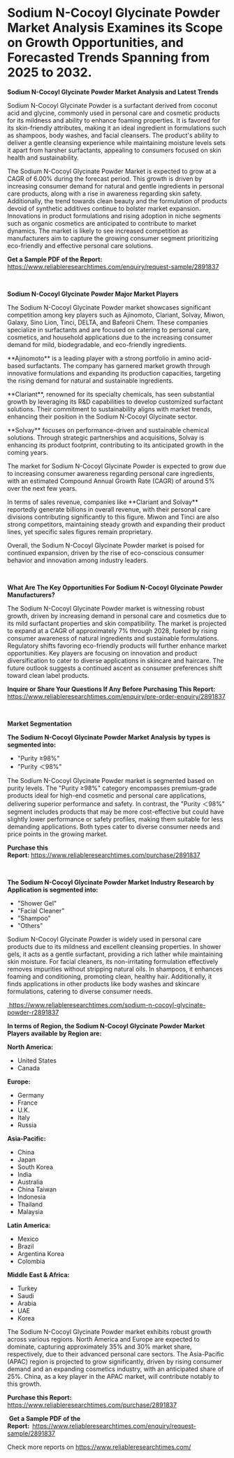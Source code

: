 <p><h1>Sodium N-Cocoyl Glycinate Powder Market Analysis Examines its Scope on Growth Opportunities, and Forecasted Trends Spanning from 2025 to 2032.</h1></p><p><strong>Sodium N-Cocoyl Glycinate Powder Market Analysis and Latest Trends</strong></p>
<p><p>Sodium N-Cocoyl Glycinate Powder is a surfactant derived from coconut acid and glycine, commonly used in personal care and cosmetic products for its mildness and ability to enhance foaming properties. It is favored for its skin-friendly attributes, making it an ideal ingredient in formulations such as shampoos, body washes, and facial cleansers. The product's ability to deliver a gentle cleansing experience while maintaining moisture levels sets it apart from harsher surfactants, appealing to consumers focused on skin health and sustainability.</p><p>The Sodium N-Cocoyl Glycinate Powder Market is expected to grow at a CAGR of 6.00% during the forecast period. This growth is driven by increasing consumer demand for natural and gentle ingredients in personal care products, along with a rise in awareness regarding skin safety. Additionally, the trend towards clean beauty and the formulation of products devoid of synthetic additives continue to bolster market expansion. Innovations in product formulations and rising adoption in niche segments such as organic cosmetics are anticipated to contribute to market dynamics. The market is likely to see increased competition as manufacturers aim to capture the growing consumer segment prioritizing eco-friendly and effective personal care solutions.</p></p>
<p><strong>Get a Sample PDF of the Report:&nbsp;</strong> <a href="https://www.reliableresearchtimes.com/enquiry/request-sample/2891837?utm_campaign=2714&utm_medium=2&utm_source=Github&utm_content=ia&utm_term=14032025&utm_id=sodium-n-cocoyl-glycinate-powder">https://www.reliableresearchtimes.com/enquiry/request-sample/2891837</a></p>
<p>&nbsp;</p>
<p><strong>Sodium N-Cocoyl Glycinate Powder Major Market Players</strong></p>
<p><p>The Sodium N-Cocoyl Glycinate Powder market showcases significant competition among key players such as Ajinomoto, Clariant, Solvay, Miwon, Galaxy, Sino Lion, Tinci, DELTA, and Bafeorii Chem. These companies specialize in surfactants and are focused on catering to personal care, cosmetics, and household applications due to the increasing consumer demand for mild, biodegradable, and eco-friendly ingredients.</p><p>**Ajinomoto** is a leading player with a strong portfolio in amino acid-based surfactants. The company has garnered market growth through innovative formulations and expanding its production capacities, targeting the rising demand for natural and sustainable ingredients.</p><p>**Clariant**, renowned for its specialty chemicals, has seen substantial growth by leveraging its R&D capabilities to develop customized surfactant solutions. Their commitment to sustainability aligns with market trends, enhancing their position in the Sodium N-Cocoyl Glycinate sector.</p><p>**Solvay** focuses on performance-driven and sustainable chemical solutions. Through strategic partnerships and acquisitions, Solvay is enhancing its product footprint, contributing to its anticipated growth in the coming years. </p><p>The market for Sodium N-Cocoyl Glycinate Powder is expected to grow due to increasing consumer awareness regarding personal care ingredients, with an estimated Compound Annual Growth Rate (CAGR) of around 5% over the next few years.</p><p>In terms of sales revenue, companies like **Clariant and Solvay** reportedly generate billions in overall revenue, with their personal care divisions contributing significantly to this figure. Miwon and Tinci are also strong competitors, maintaining steady growth and expanding their product lines, yet specific sales figures remain proprietary.</p><p>Overall, the Sodium N-Cocoyl Glycinate Powder market is poised for continued expansion, driven by the rise of eco-conscious consumer behavior and innovation among industry leaders.</p></p>
<p>&nbsp;</p>
<p><strong>What Are The Key Opportunities For Sodium N-Cocoyl Glycinate Powder Manufacturers?</strong></p>
<p><p>The Sodium N-Cocoyl Glycinate Powder market is witnessing robust growth, driven by increasing demand in personal care and cosmetics due to its mild surfactant properties and skin compatibility. The market is projected to expand at a CAGR of approximately 7% through 2028, fueled by rising consumer awareness of natural ingredients and sustainable formulations. Regulatory shifts favoring eco-friendly products will further enhance market opportunities. Key players are focusing on innovation and product diversification to cater to diverse applications in skincare and haircare. The future outlook suggests a continued ascent as consumer preferences shift toward clean label products.</p></p>
<p><strong>Inquire or Share Your Questions If Any Before Purchasing This Report:</strong> <a href="https://www.reliableresearchtimes.com/enquiry/pre-order-enquiry/2891837?utm_campaign=2714&utm_medium=2&utm_source=Github&utm_content=ia&utm_term=14032025&utm_id=sodium-n-cocoyl-glycinate-powder">https://www.reliableresearchtimes.com/enquiry/pre-order-enquiry/2891837</a></p>
<p>&nbsp;</p>
<p><strong>Market Segmentation</strong></p>
<p><strong>The Sodium N-Cocoyl Glycinate Powder Market Analysis by types is segmented into:</strong></p>
<p><ul><li>"Purity ≥98%"</li><li>"Purity ＜98%"</li></ul></p>
<p><p>The Sodium N-Cocoyl Glycinate Powder market is segmented based on purity levels. The "Purity ≥98%" category encompasses premium-grade products ideal for high-end cosmetic and personal care applications, delivering superior performance and safety. In contrast, the "Purity ＜98%" segment includes products that may be more cost-effective but could have slightly lower performance or safety profiles, making them suitable for less demanding applications. Both types cater to diverse consumer needs and price points in the growing market.</p></p>
<p><strong>Purchase this Report:&nbsp;</strong><a href="https://www.reliableresearchtimes.com/purchase/2891837?utm_campaign=2714&utm_medium=2&utm_source=Github&utm_content=ia&utm_term=14032025&utm_id=sodium-n-cocoyl-glycinate-powder">https://www.reliableresearchtimes.com/purchase/2891837</a></p>
<p>&nbsp;</p>
<p><strong>The Sodium N-Cocoyl Glycinate Powder Market Industry Research by Application is segmented into:</strong></p>
<p><ul><li>"Shower Gel"</li><li>"Facial Cleaner"</li><li>"Shampoo"</li><li>"Others"</li></ul></p>
<p><p>Sodium N-Cocoyl Glycinate Powder is widely used in personal care products due to its mildness and excellent cleansing properties. In shower gels, it acts as a gentle surfactant, providing a rich lather while maintaining skin moisture. For facial cleaners, its non-irritating formulation effectively removes impurities without stripping natural oils. In shampoos, it enhances foaming and conditioning, promoting clean, healthy hair. Additionally, it finds applications in other products like body washes and skincare formulations, catering to diverse consumer needs.</p></p>
<p><a href="https://www.reliableresearchtimes.com/sodium-n-cocoyl-glycinate-powder-r2891837?utm_campaign=2714&utm_medium=2&utm_source=Github&utm_content=ia&utm_term=14032025&utm_id=sodium-n-cocoyl-glycinate-powder">&nbsp;https://www.reliableresearchtimes.com/sodium-n-cocoyl-glycinate-powder-r2891837</a></p>
<p><strong>In terms of Region, the Sodium N-Cocoyl Glycinate Powder Market Players available by Region are:</strong></p>
<p>
    <p> <strong> North America: </strong>
        <ul>
            <li>United States</li>
            <li>Canada</li>
        </ul>
        </p> 
    <p> <strong> Europe: </strong>
        <ul>
            <li>Germany</li>
            <li>France</li>
            <li>U.K.</li>
            <li>Italy</li>
            <li>Russia</li>
        </ul>
        </p> 
    <p> <strong> Asia-Pacific: </strong>
        <ul>
            <li>China</li>
            <li>Japan</li>
            <li>South Korea</li>
            <li>India</li>
            <li>Australia</li>
            <li>China Taiwan</li>
            <li>Indonesia</li>
            <li>Thailand</li>
            <li>Malaysia</li>
        </ul>
        </p> 
    <p> <strong> Latin America: </strong>
        <ul>
            <li>Mexico</li>
            <li>Brazil</li>
            <li>Argentina Korea</li>
            <li>Colombia</li>
        </ul>
        </p> 
    <p> <strong> Middle East & Africa: </strong>
        <ul>
            <li>Turkey</li>
            <li>Saudi</li>
            <li>Arabia</li>
            <li>UAE</li>
            <li>Korea</li>
        </ul>
    </p>
    </p>
<p><p>The Sodium N-Cocoyl Glycinate Powder market exhibits robust growth across various regions. North America and Europe are expected to dominate, capturing approximately 35% and 30% market share, respectively, due to their advanced personal care sectors. The Asia-Pacific (APAC) region is projected to grow significantly, driven by rising consumer demand and an expanding cosmetics industry, with an anticipated share of 25%. China, as a key player in the APAC market, will contribute notably to this growth.</p></p>
<p><strong>Purchase this Report: </strong><a href="https://www.reliableresearchtimes.com/purchase/2891837?utm_campaign=2714&utm_medium=2&utm_source=Github&utm_content=ia&utm_term=14032025&utm_id=sodium-n-cocoyl-glycinate-powder">https://www.reliableresearchtimes.com/purchase/2891837</a></p>
<p>&nbsp;<strong>Get a Sample PDF of the Report:&nbsp;&nbsp;</strong><a href="https://www.reliableresearchtimes.com/enquiry/request-sample/2891837?utm_campaign=2714&utm_medium=2&utm_source=Github&utm_content=ia&utm_term=14032025&utm_id=sodium-n-cocoyl-glycinate-powder">https://www.reliableresearchtimes.com/enquiry/request-sample/2891837</a></p>
<p><strong></strong></p>
<p>Check more reports on <a href="https://www.reliableresearchtimes.com/?utm_campaign=2714&utm_medium=2&utm_source=Github&utm_content=ia&utm_term=14032025&utm_id=sodium-n-cocoyl-glycinate-powder">https://www.reliableresearchtimes.com/</a></p>